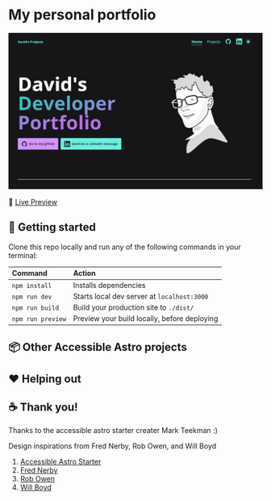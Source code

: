 # My personal portfolio

![hero-preview-image](./portfolio-hero.webp)

🚀 [Live Preview](https://david-abell.github.io/personal-portfolio/)

## 🚀 Getting started

Clone this repo locally and run any of the following commands in your terminal:

| Command           | Action                                       |
| :---------------- | :------------------------------------------- |
| `npm install`     | Installs dependencies                        |
| `npm run dev`     | Starts local dev server at `localhost:3000`  |
| `npm run build`   | Build your production site to `./dist/`      |
| `npm run preview` | Preview your build locally, before deploying |

## 📦 Other Accessible Astro projects

## ❤️ Helping out

## ☕ Thank you!

Thanks to the accessible astro starter creater Mark Teekman :)

Design inspirations from Fred Nerby, Rob Owen, and Will Boyd

1. [Accessible Astro Starter](https://github.com/markteekman/accessible-astro-starter/)
2. [Fred Nerby](https://nerby.com)
3. [Rob Owen](https://robbowen.digital)
4. [Will Boyd](https://codersblock.com)
